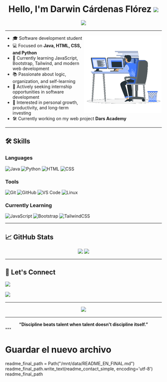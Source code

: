 
<h1 align="center"><b>Hello, I'm Darwin Cárdenas Flórez</b> <img src="https://media.giphy.com/media/hvRJCLFzcasrR4ia7z/giphy.gif" width="35"></h1>

<p align="center">
  <a href="https://github.com/DenverCoder1/readme-typing-svg">
    <img src="https://readme-typing-svg.herokuapp.com?font=Fira+Code&pause=1000&color=36BCF7&center=true&vCenter=true&width=600&lines=Software+Development+Student;Passionate+about+Java+and+Web+Development;Lifelong+Learner+and+Disciplined+Mindset;Building+my+future+line+by+line">
  </a>
</p>

---



<picture> <img align="right" src="https://github.com/0xAbdulKhalid/0xAbdulKhalid/raw/main/assets/mdImages/Right_Side.gif" width="250px"> </picture>

- 🎓 Software development student
- 💻 Focused on **Java, HTML, CSS, and Python**
- 🚀 Currently learning JavaScript, Bootstrap, Tailwind, and modern web development
- 📚 Passionate about logic, organization, and self-learning
- 💼 Actively seeking internship opportunities in software development
- 🧠 Interested in personal growth, productivity, and long-term investing
- 🛠️ Currently working on my web project **Dars Academy**

---

## 🛠️ Skills

### Languages

![Java](https://img.shields.io/badge/Java-%23ED8B00.svg?style=for-the-badge&logo=java&logoColor=white)
![Python](https://img.shields.io/badge/Python-%2314354C.svg?style=for-the-badge&logo=python&logoColor=white)
![HTML](https://img.shields.io/badge/HTML5-%23E34F26.svg?style=for-the-badge&logo=html5&logoColor=white)
![CSS](https://img.shields.io/badge/CSS3-%231572B6.svg?style=for-the-badge&logo=css3&logoColor=white)

### Tools

![Git](https://img.shields.io/badge/Git-%23F05033.svg?style=for-the-badge&logo=git&logoColor=white)
![GitHub](https://img.shields.io/badge/GitHub-%23121011.svg?style=for-the-badge&logo=github&logoColor=white)
![VS Code](https://img.shields.io/badge/VS%20Code-0078d7.svg?style=for-the-badge&logo=visual-studio-code&logoColor=white)
![Linux](https://img.shields.io/badge/Linux-FCC624?style=for-the-badge&logo=linux&logoColor=black)

### Currently Learning

![JavaScript](https://img.shields.io/badge/JavaScript-%23F7DF1E.svg?style=for-the-badge&logo=javascript&logoColor=black)
![Bootstrap](https://img.shields.io/badge/Bootstrap-%23563D7C.svg?style=for-the-badge&logo=bootstrap&logoColor=white)
![TailwindCSS](https://img.shields.io/badge/TailwindCSS-%2306B6D4.svg?style=for-the-badge&logo=tailwind-css&logoColor=white)

---

## 📈 GitHub Stats

<div align="center">
  <img src="https://github-readme-stats.vercel.app/api?username=DarwinCF-dev&show_icons=true&theme=radical" width="450" />
  <img src="https://github-readme-stats.vercel.app/api/top-langs/?username=DarwinCF-dev&layout=compact&theme=radical" width="375" />
</div>

---

## 🤝 Let's Connect

<div align="left">
  <a href="https://www.linkedin.com/in/darwincf/" target="_blank">
    <img src="https://img.shields.io/badge/LinkedIn-DarwinCF-blue?style=for-the-badge&logo=linkedin&logoColor=white" />
  </a>
  <p>
    <img src="https://img.shields.io/badge/Gmail-%20darwinflorezcardenas@gmail.com-red?style=for-the-badge&logo=gmail&logoColor=white" />
  </p>
</div>

---

<div align="center">
  <img src="https://user-images.githubusercontent.com/73097560/115834477-dbab4500-a447-11eb-908a-139a6edaec5c.gif" width="400" />
</div>

---

<div align="center">
  <b>“Discipline beats talent when talent doesn't discipline itself.”</b>
</div>
"""

# Guardar el nuevo archivo
readme_final_path = Path("/mnt/data/README_EN_FINAL.md")
readme_final_path.write_text(readme_contact_simple, encoding='utf-8')
readme_final_path
